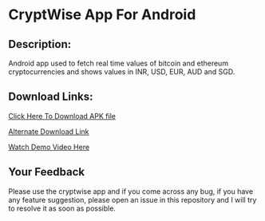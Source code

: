 # CryptWise App For Android
## Description:
Android app used to fetch real time values of bitcoin and ethereum cryptocurrencies and shows values in INR, USD, EUR, AUD and SGD.

## Download Links:
[Click Here To Download APK file](https://github.com/Aadityajoshi151/CryptWise/releases/download/v1.0/CryptWise.apk)

[Alternate Download Link](http://www.mediafire.com/file/m6fwth1brrglqqs/CryptWise.apk/file)

[Watch Demo Video Here](https://www.youtube.com/watch?v=1nkNyY3lAwI)

## Your Feedback
Please use the cryptwise app and if you come across any bug, if you have any feature suggestion, please open an issue in this repository and I will try to resolve it as soon as possible.

